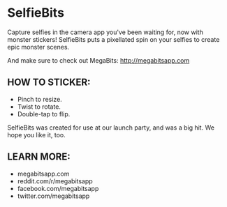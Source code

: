 # SelfieBits
Capture selfies in the camera app you've been waiting for, now with monster stickers! SelfieBits puts a pixellated spin on your selfies to create epic monster scenes.

And make sure to check out MegaBits: http://megabitsapp.com

## HOW TO STICKER:
- Pinch to resize.
- Twist to rotate.
- Double-tap to flip.

SelfieBits was created for use at our launch party, and was a big hit. We hope you like it, too.

## LEARN MORE:
- megabitsapp.com
- reddit.com/r/megabitsapp
- facebook.com/megabitsapp
- twitter.com/megabitsapp
